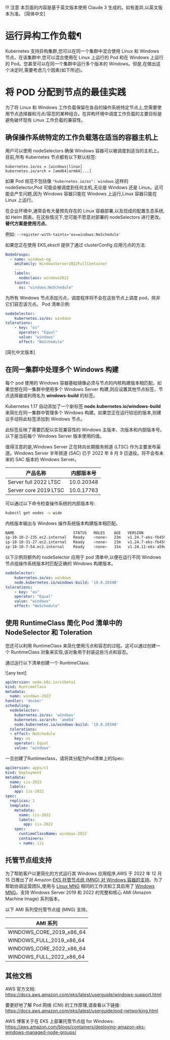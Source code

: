 !!! 注意
    本页面的内容是基于英文版本使用 Claude 3 生成的。如有差异,以英文版本为准。
[简体中文]

# 运行异构工作负载¶

Kubernetes 支持异构集群,您可以在同一个集群中混合使用 Linux 和 Windows 节点。在该集群中,您可以混合使用在 Linux 上运行的 Pod 和在 Windows 上运行的 Pod。您甚至可以在同一个集群中运行多个版本的 Windows。但是,在做出这个决定时,需要考虑几个因素(如下所述)。

# 将 POD 分配到节点的最佳实践

为了将 Linux 和 Windows 工作负载保留在各自的操作系统特定节点上,您需要使用节点选择器和污点/容忍的某种组合。在异构环境中调度工作负载的主要目标是避免破坏现有 Linux 工作负载的兼容性。

## 确保操作系统特定的工作负载落在适当的容器主机上

用户可以使用 nodeSelectors 确保 Windows 容器可以被调度到适当的主机上。目前,所有 Kubernetes 节点都有以下默认标签:

    kubernetes.io/os = [windows|linux]
    kubernetes.io/arch = [amd64|arm64|...]

如果 Pod 规范不包括像 ``"kubernetes.io/os": windows`` 这样的 nodeSelector,Pod 可能会被调度到任何主机,无论是 Windows 还是 Linux。这可能会产生问题,因为 Windows 容器只能在 Windows 上运行,Linux 容器只能在 Linux 上运行。

在企业环境中,通常会有大量预先存在的 Linux 容器部署,以及现成的配置生态系统,如 Helm 图表。在这些情况下,您可能不愿意对部署的 nodeSelectors 进行更改。**替代方案是使用污点**。

例如: `--register-with-taints='os=windows:NoSchedule'`

如果您正在使用 EKS,eksctl 提供了通过 clusterConfig 应用污点的方法:
```yaml
NodeGroups:
  - name: windows-ng
    amiFamily: WindowsServer2022FullContainer
    ...
    labels:
      nodeclass: windows2022
    taints:
      os: "windows:NoSchedule"
```

为所有 Windows 节点添加污点，调度程序将不会在这些节点上调度 pod，除非它们容忍该污点。 Pod 清单示例:
```yaml
nodeSelector:
    kubernetes.io/os: windows
tolerations:
    - key: "os"
      operator: "Equal"
      value: "windows"
      effect: "NoSchedule"
```

[简化中文版本]

## 在同一集群中处理多个 Windows 构建

每个 pod 使用的 Windows 容器基础镜像必须与节点的内核构建版本相匹配。如果您想在同一集群中使用多个 Windows Server 构建,则应设置其他节点标签、节点选择器或利用名为 **windows-build** 的标签。

Kubernetes 1.17 自动添加了一个新标签 **node.kubernetes.io/windows-build** 来简化在同一集群中管理多个 Windows 构建。如果您正在运行较旧的版本,则建议手动将此标签添加到 Windows 节点。

此标签反映了需要匹配以实现兼容性的 Windows 主版本、次版本和内部版本号。以下是当前每个 Windows Server 版本使用的值。

值得注意的是,Windows Server 正在转向长期服务频道 (LTSC) 作为主要发布渠道。Windows Server 半年频道 (SAC) 已于 2022 年 8 月 9 日退役。将不会有未来的 SAC 版本的 Windows Server。

| 产品名称 | 内部版本号 |
| -------- | -------- |
| Server full 2022 LTSC    | 10.0.20348    |
| Server core 2019 LTSC    | 10.0.17763    |

可以通过以下命令检查操作系统的内部版本号:

    
```bash    
kubectl get nodes -o wide
```

内核版本输出与 Windows 操作系统版本构建版本相匹配。
```bash 
NAME                          STATUS   ROLES    AGE   VERSION                INTERNAL-IP   EXTERNAL-IP     OS-IMAGE                         KERNEL-VERSION                  CONTAINER-RUNTIME
ip-10-10-2-235.ec2.internal   Ready    <none>   23m   v1.24.7-eks-fb459a0    10.10.2.235   3.236.30.157    Windows Server 2022 Datacenter   10.0.20348.1607                 containerd://1.6.6
ip-10-10-31-27.ec2.internal   Ready    <none>   23m   v1.24.7-eks-fb459a0    10.10.31.27   44.204.218.24   Windows Server 2019 Datacenter   10.0.17763.4131                 containerd://1.6.6
ip-10-10-7-54.ec2.internal    Ready    <none>   31m   v1.24.11-eks-a59e1f0   10.10.7.54    3.227.8.172     Amazon Linux 2                   5.10.173-154.642.amzn2.x86_64   containerd://1.6.19
```

以下示例将额外的 nodeSelector 应用于 pod 清单中,以便在运行不同 Windows 节点组操作系统版本时匹配正确的 Windows 构建版本。
```yaml
nodeSelector:
    kubernetes.io/os: windows
    node.kubernetes.io/windows-build: '10.0.20348'
tolerations:
    - key: "os"
    operator: "Equal"
    value: "windows"
    effect: "NoSchedule"
```

## 使用 RuntimeClass 简化 Pod 清单中的 NodeSelector 和 Toleration

您还可以利用 RuntimeClass 来简化使用污点和容忍的过程。这可以通过创建一个 RuntimeClass 对象来实现,该对象用于封装这些污点和容忍。

通过运行以下清单创建一个 RuntimeClass:

![any text]
```yaml
apiVersion: node.k8s.io/v1beta1
kind: RuntimeClass
metadata:
  name: windows-2022
handler: 'docker'
scheduling:
  nodeSelector:
    kubernetes.io/os: 'windows'
    kubernetes.io/arch: 'amd64'
    node.kubernetes.io/windows-build: '10.0.20348'
  tolerations:
  - effect: NoSchedule
    key: os
    operator: Equal
    value: "windows"
```

一旦创建了Runtimeclass，请将其分配为Pod清单上的Spec:
```yaml
apiVersion: apps/v1
kind: Deployment
metadata:
  name: iis-2022
  labels:
    app: iis-2022
spec:
  replicas: 1
  template:
    metadata:
      name: iis-2022
      labels:
        app: iis-2022
    spec:
      runtimeClassName: windows-2022
      containers:
      - name: iis
```

## 托管节点组支持
为了帮助客户以更简化的方式运行其 Windows 应用程序,AWS 于 2022 年 12 月 15 日推出了对 Amazon [EKS 托管节点组 (MNG) 对 Windows 容器的支持](https://aws.amazon.com/about-aws/whats-new/2022/12/amazon-eks-automated-provisioning-lifecycle-management-windows-containers/)。为了帮助协调运营团队,使用与 [Linux MNG](https://docs.aws.amazon.com/eks/latest/userguide/managed-node-groups.html) 相同的工作流和工具启用了 [Windows MNG](https://docs.aws.amazon.com/eks/latest/userguide/managed-node-groups.html)。支持 Windows Server 2019 和 2022 的完整和核心 AMI (Amazon Machine Image) 系列版本。

以下 AMI 系列受托管节点组 (MNG) 支持。

| AMI 系列 |
| ---------   | 
| WINDOWS_CORE_2019_x86_64    | 
| WINDOWS_FULL_2019_x86_64    | 
| WINDOWS_CORE_2022_x86_64    | 
| WINDOWS_FULL_2022_x86_64    | 

## 其他文档


AWS 官方文档:
https://docs.aws.amazon.com/eks/latest/userguide/windows-support.html

要更好地了解 Pod 网络 (CNI) 的工作原理,请查看以下链接: https://docs.aws.amazon.com/eks/latest/userguide/pod-networking.html

AWS 博客关于在 EKS 上部署托管节点组 for Windows:
https://aws.amazon.com/blogs/containers/deploying-amazon-eks-windows-managed-node-groups/
